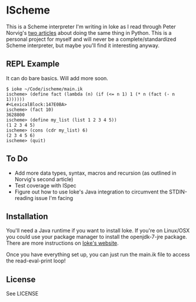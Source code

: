 # IScheme

This is a Scheme interpreter I'm writing in Ioke as I read through Peter Norvig's [two articles](http://norvig.com/lispy.html) about doing the same thing in Python. This is a personal project for myself and will never be a complete/standardized Scheme interpreter, but maybe you'll find it interesting anyway.

## REPL Example

It can do bare basics. Will add more soon.

```
$ ioke ~/Code/ischeme/main.ik
ischeme> (define fact (lambda (n) (if (<= n 1) 1 (* n (fact (- n 1))))))
#<LexicalBlock:147E0BA>
ischeme> (fact 10)
3628800
ischeme> (define my_list (list 1 2 3 4 5))
(1 2 3 4 5)
ischeme> (cons (cdr my_list) 6)
(2 3 4 5 6)
ischeme> (quit)
```

## To Do

* Add more data types, syntax, macros and recursion (as outlined in Norvig's second article)
* Test coverage with ISpec
* Figure out how to use Ioke's Java integration to circumvent the STDIN-reading issue I'm facing

## Installation

You'll need a Java runtime if you want to install Ioke. If you're on Linux/OSX you could use your package manager to install the openjdk-7-jre package. There are more instructions on [Ioke's website](https://ioke.org/download.html).

Once you have everything set up, you can just run the main.ik file to access the read-eval-print loop!

## License

See LICENSE
